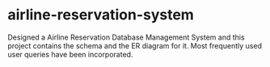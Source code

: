 # airline-reservation-system
Designed a Airline Reservation Database Management System and this project contains the schema and the ER diagram for it. Most frequently used user queries have been incorporated.
